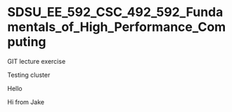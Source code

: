 # SDSU_EE_592_CSC_492_592_Fundamentals_of_High_Performance_Computing
GIT lecture exercise 


Testing cluster

Hello

Hi from Jake
